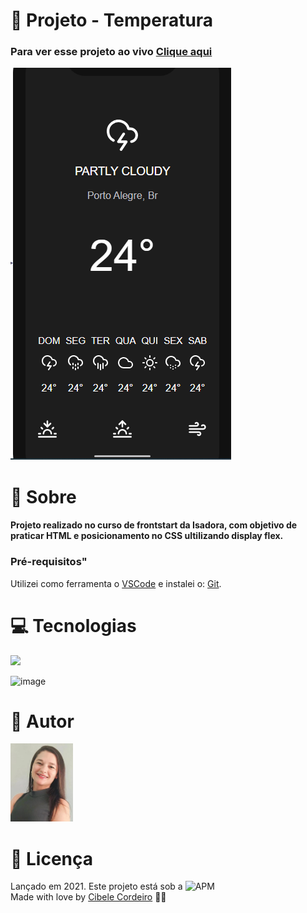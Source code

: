 
# :triangular_flag_on_post: Projeto - Temperatura 
### Para ver esse projeto ao vivo [**Clique aqui**](https://cibell.github.io/Stangarlin/)
![enter image description here](https://github.com/Cibell/Stangarlin/blob/main/foto.png?raw=true)


# :speech_balloon: Sobre

#### Projeto realizado no curso de frontstart da Isadora, com objetivo de praticar HTML e posicionamento no CSS ultilizando display flex.

### Pré-requisitos"

Utilizei como ferramenta o [VSCode](https://code.visualstudio.com/) e instalei o: [Git](https://git-scm.com).





# :computer: Tecnologias
<img src="https://img.shields.io/badge/HTML-239120?style=for-the-badge&logo=html5&logoColor=white">

![image](https://img.shields.io/badge/CSS-239120?&style=for-the-badge&logo=css3&logoColor=white)
  

# :pencil: Autor
<img src="https://github.com/Cibell/interface-burguer-order/blob/master/src/assets/Cibele%20desenvolvedora%20front-end.jpeg?raw=true"  width="100px;">

# :closed_book: Licença

Lançado em 2021. Este projeto está sob a ![APM](https://img.shields.io/apm/l/dev)<br>
Made with love by [Cibele Cordeiro](https://github.com/Cibell) 💜🚀
